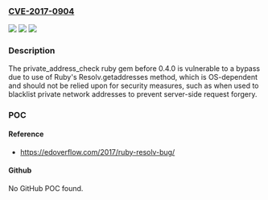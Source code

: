 ### [CVE-2017-0904](https://cve.mitre.org/cgi-bin/cvename.cgi?name=CVE-2017-0904)
![](https://img.shields.io/static/v1?label=Product&message=private_address_check%20ruby%20gem&color=blue)
![](https://img.shields.io/static/v1?label=Version&message=n%2Fa&color=blue)
![](https://img.shields.io/static/v1?label=Vulnerability&message=Use%20of%20Inherently%20Dangerous%20Function%20(CWE-242)&color=brighgreen)

### Description

The private_address_check ruby gem before 0.4.0 is vulnerable to a bypass due to use of Ruby's Resolv.getaddresses method, which is OS-dependent and should not be relied upon for security measures, such as when used to blacklist private network addresses to prevent server-side request forgery.

### POC

#### Reference
- https://edoverflow.com/2017/ruby-resolv-bug/

#### Github
No GitHub POC found.

